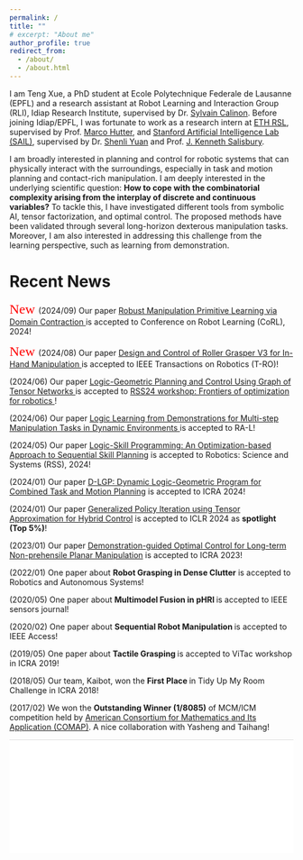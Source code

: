 ```yaml
---
permalink: /
title: ""
# excerpt: "About me"
author_profile: true
redirect_from:
  - /about/
  - /about.html
---
```

I am Teng Xue, a PhD student at Ecole Polytechnique Federale de Lausanne (EPFL) and a research assistant at Robot Learning and Interaction Group (RLI), Idiap Research Institute, supervised by Dr. [Sylvain Calinon](https://calinon.ch/). Before joining Idiap/EPFL, I was fortunate to work as a research intern at [ETH RSL](https://rsl.ethz.ch/), supervised by Prof. [Marco Hutter](https://rsl.ethz.ch/the-lab/people/person-detail.MTIxOTEx.TGlzdC8yNDQxLC0xNDI1MTk1NzM1.html), and [Stanford Artificial Intelligence Lab (SAIL)](https://ai.stanford.edu/), supervised by Dr. [Shenli Yuan](https://yuanshenli.com/) and Prof. [J. Kenneth Salisbury](https://sr.stanford.edu/?page_id=1217).

<!-- I am broadly interested in planning and control for robotic systems that can physically interact with the surroundings, especially long-horizon contact-rich manipulation, by leveraging the tools in optimization and machine learning. -->

I am broadly interested in planning and control for robotic systems that can physically interact with the surroundings, especially in task and motion planning and contact-rich manipulation. I am deeply interested in the underlying scientific question: **How to cope with the combinatorial complexity arising from the interplay of discrete and continuous variables?** To tackle this, I have investigated different tools from symbolic AI, tensor factorization, and optimal control. The proposed methods have been validated through several long-horizon dexterous manipulation tasks. Moreover, I am also interested in addressing this challenge from the learning perspective, such as learning from demonstration.


Recent News
======

<p> <link rel="stylesheet" href="https://fonts.googleapis.com/css2?family=Lobster&display=swap">
<span style="font-family: 'Lobster', cursive; font-size: 24px; color: red;">
    New
</span>
(2024/09) Our paper <a href="https://openreview.net/forum?id=yNQu9zqx6X&referrer=%5Bthe%20profile%20of%20Teng%20Xue%5D(%2Fprofile%3Fid%3D~Teng_Xue1)"> Robust Manipulation Primitive Learning via Domain Contraction </a> is accepted to Conference on Robot Learning (CoRL), 2024!

<p>
<link rel="stylesheet" href="https://fonts.googleapis.com/css2?family=Lobster&display=swap">
<span style="font-family: 'Lobster', cursive; font-size: 24px; color: red;">
    New
</span>
  (2024/08) Our paper <a href="https://yuanshenli.com/roller_grasper_v3.html"> Design and Control of Roller Grasper V3 for In-Hand Manipulation </a> is accepted to IEEE Transactions on Robotics (T-RO)!

<p>(2024/06) Our paper <a href="https://drive.google.com/file/d/1N1DuU_Uf90E8XT502-fALMR4Fo3oAPSI/view"> Logic-Geometric Planning and Control
Using Graph of Tensor Networks </a> is accepted to <a href="https://sites.google.com/robotics.utias.utoronto.ca/frontiers-optimization-rss24/home"> RSS24 workshop: Frontiers of optimization for robotics </a> !

<p>(2024/06) Our paper <a href="https://arxiv.org/abs/2404.16138"> Logic Learning from Demonstrations for Multi-step Manipulation Tasks in Dynamic Environments </a> is accepted to RA-L!

<p>(2024/05) Our paper <a href="https://arxiv.org/abs/2405.04082"> Logic-Skill Programming: An Optimization-based Approach to Sequential Skill Planning</a> is accepted to Robotics: Science and Systems (RSS), 2024!

<p>(2024/01) Our paper <a href="https://arxiv.org/pdf/2312.02731.pdf"> D-LGP: Dynamic Logic-Geometric Program for Combined Task and Motion Planning</a> is accepted to ICRA 2024!

<p>(2024/01) Our paper <a href="https://openreview.net/forum?id=csukJcpYDe&referrer=%5Bthe%20profile%20of%20Suhan%20Shetty%5D(%2Fprofile%3Fid%3D~Suhan_Shetty1)"> Generalized Policy Iteration using Tensor Approximation for Hybrid Control</a> is accepted to ICLR 2024 as <strong>spotlight (Top 5%)</strong>!

<p>(2023/01) Our paper <a href="https://ieeexplore.ieee.org/abstract/document/10161496"> Demonstration-guided Optimal Control for Long-term Non-prehensile Planar Manipulation</a> is accepted to ICRA 2023!

<!-- <p>(2023/05) One abstract paper about <strong>Contract-rich Manipulation</strong> is accepted to <a href="https://sites.google.com/view/icra2023embracingcontacts/home?authuser=0"> Embracing contacts. Making robots physically interact with our world</a> workshop held in ICRA 2023!</p>

<p>(2023/05) One abstract paper about <strong>Optimal Control with Human Help</strong> is accepted to <a href="https://life-long-learning-with-human-help-l3h2.github.io/"> Life-Long Learning wiht Human Help (L3H2)</a> workshop held in ICRA 2023!</p>  -->


<p>(2022/01) One paper about <strong> Robot Grasping in Dense Clutter</strong> is accepted to Robotics and Autonomous Systems!</p>

<p>(2020/05) One paper about <strong> Multimodel Fusion in pHRI </strong> is accepted to IEEE sensors journal!</p>

<p>(2020/02) One paper about <strong> Sequential Robot Manipulation </strong> is accepted to IEEE Access!</p>

<p>(2019/05) One paper about <strong> Tactile Grasping </strong> is accepted to ViTac workshop in ICRA 2019!</p>

<p>(2018/05) Our team, Kaibot, won the <strong> First Place </strong> in Tidy Up My Room Challenge in ICRA 2018! </p>

<p>(2017/02) We won the <strong> Outstanding Winner (1/8085)</strong> of MCM/ICM competition held by <a href="https://www.comap.com/contests/mcm-icm"> American Consortium for Mathematics and Its Application (COMAP)</a>. A nice collaboration with Yasheng and Taihang!  </p>

<div id="footer-container" style="position: relative; width: 100%; height: 200px; background-color: #ffffff; text-align: center; color: #000; font-size: 14px; line-height: 1; border-top: 1px solid #ddd; display: flex; align-items: center; justify-content: center;">
    <div id="clustrmap-container" style="width: 100px; height: 100px; overflow: hidden;">
<script type='text/javascript' id='clustrmaps' src='//cdn.clustrmaps.com/map_v2.js?cl=ffffff&w=a&t=n&d=xNzJrCMCem9PXJRFKM8SlE_rhlOIUUp-2p_hFQmdQrk'></script>
    </div>
</div>




<!-- <div id="footer-container" style="position: relative; width: 100%; height: 150px; background-color: #f9f9f9; text-align: center; color: #000; font-size: 14px; line-height: 150px; border-top: 1px solid #ddd;">
    <span style="display: inline-block; vertical-align: middle;">
        © Teng Xue
    </span>
    <div id="clustrmap-container" style="display: inline-block; vertical-align: middle; margin-left: 10px; width: 30px; height: 30px; overflow: hidden;">
        <script type="text/javascript" id="clstr_globe" src="//clustrmaps.com/globe.js?d=xNzJrCMCem9PXJRFKM8SlE_rhlOIUUp-2p_hFQmdQrk"></script>
    </div>
</div> -->


